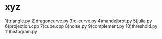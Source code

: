 # xyz
1)triangle.py
2)dragoncurve.py
3)c-curve.py
4)mandelbrot.py
5)julia.py
6)projection.cpp
7)cube.cpp
8)noise.py
9)complement.py
10)threshold.py
11)histogram.py
